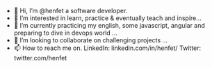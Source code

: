 - 👋 Hi, I’m @henfet a software developer.
- 👀 I’m interested in learn, practice & eventually teach and inspire...
- 🌱 I’m currently practicing my english, some javascript, angular and preparing to dive in devops world ...
- 💞️ I’m looking to collaborate on challenging projects ...
- 📫 How to reach me on. LinkedIn: linkedin.com/in/henfet/  Twitter: twitter.com/henfet 

<!---
henfet/henfet is a ✨ special ✨ repository because its `README.md` (this file) appears on your GitHub profile.
You can click the Preview link to take a look at your changes.
--->
